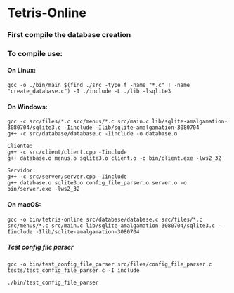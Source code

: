 # Tetris-Online

### First compile the database creation 


### To compile use:
#### On Linux:
```
gcc -o ./bin/main $(find ./src -type f -name "*.c" ! -name "create_database.c") -I ./include -L ./lib -lsqlite3
```
#### On Windows:
```
gcc -c src/files/*.c src/menus/*.c src/main.c lib/sqlite-amalgamation-3080704/sqlite3.c -Iinclude -Ilib/sqlite-amalgamation-3080704
g++ -c src/database/database.c -Iinclude -o database.o

Cliente:
g++ -c src/client/client.cpp -Iinclude
g++ database.o menus.o sqlite3.o client.o -o bin/client.exe -lws2_32

Servidor:
g++ -c src/server/server.cpp -Iinclude
g++ database.o sqlite3.o config_file_parser.o server.o -o bin/server.exe -lws2_32
```

#### On macOS:
```
gcc -o bin/tetris-online src/database/database.c src/files/*.c src/menus/*.c src/main.c lib/sqlite-amalgamation-3080704/sqlite3.c -Iinclude -Ilib/sqlite-amalgamation-3080704
```


##### Test config file parser
```
gcc -o bin/test_config_file_parser src/files/config_file_parser.c tests/test_config_file_parser.c -I include
```

```
./bin/test_config_file_parser
```